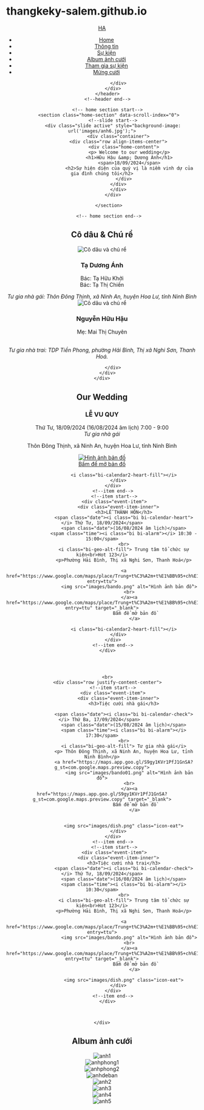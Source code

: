 # thangkeky-salem.github.io
<html lang="en"><head>
    <meta charset="UTF-8">
    <meta name="viewport" content="width=device-width, initial-scale=1.0">
    <title>H&amp;A</title>
    <link rel="stylesheet" type="text/css" href="css/style.css">
    <link rel="stylesheet" type="text/css" href="css/pink.css">
    <script src="https://code.jquery.com/jquery-3.6.0.min.js"></script>
    <script type="text/javascript" src="js/main.js" charset="utf-8"></script>
    <link rel="stylesheet" type="text/css" href="css/responsive.css">
    <!-- Bootstrap Icons -->
    <link rel="stylesheet" href="https://cdn.jsdelivr.net/npm/bootstrap-icons@1.11.3/font/bootstrap-icons.min.css">
   
</head>
<body>
    <!--header start-->
        <header class="header">
            <div class="container">
                <div class="row align-items-center justify-content-between">
                    <div class="logo">
                        <a href="index.html">HA</a>
                    </div>
                    <div class="hamburger-btn">
                        <span></span>
                    </div>
                    <div class="nav">
                        <ul>
                            <li><a data-scroll-nav="0" href="#" class="active">Home</a></li>
                            <li><a data-scroll-nav="1" href="#" class="">Thông tin</a></li>
                            <li><a data-scroll-nav="2" href="#" class="">Sự kiện</a></li>
                            <li><a data-scroll-nav="3" href="#" class="">Album ảnh cưới</a></li>
                            <li><a data-scroll-nav="4" href="#" class="">Tham gia sự kiện</a></li>
                            <li><a data-scroll-nav="5" href="#">Mừng cưới</a></li>
                        </ul>
                    </div>

                </div>
            </div>
        </header>
        <!--header end-->

        <!-- home section start-->
         <section class="home-section" data-scroll-index="0">
            <!--slide start-->
            <div class="slide active" style="background-image: url('images/anh6.jpg');">
                <div class="container">
                <div class="row align-items-center">
                    <div class="home-content">
                        <p> Welcome to our wedding</p>
                        <h1>Hữu Hậu &amp; Dương Ánh</h1>
                        <span>18/09/2024</span>
                        <h2>Sự hiện diện của quý vị là niềm vinh dự của gia đình chúng tôi</h2>
                    </div>
                </div>
                </div>
            </div>
<!--slide end-->
         </section>

         <!-- home section end-->
          
<!--couple section start-->
<section class="couple-section" data-scroll-index="1">
    <div class="container">
        <div class="row">
            <div class="section-title">
                <h2>Cô dâu &amp; Chú rể</h2>
            </div>
        <div class="row">
            <div class="couple">
                <img src="images/codau.jpg" alt="Cô dâu và chú rể">
                <h3>Tạ Dương Ánh</h3>
                <div class="social-links">
                    <a href="https://www.facebook.com/profile.php?id=100079853800534" title="facebook">
                        <i class="bi-facebook"></i>
                    </a>
                </div>
                <p>Bác: Tạ Hữu Khởi
                    <br>
                    Bác: Tạ Thị Chiến
                </p>
                <i class="bi-geo-alt-fill"> Tư gia nhà gái:  Thôn Đông Thịnh, xã Ninh An, huyện Hoa Lư, tỉnh Ninh Bình</i> 
            </div>
            <div class="couple">
                <i class="bi-heart-fill"></i>
                <img src="images/chure.jpg" alt="Cô dâu và chú rể">
                <h3>Nguyễn Hữu Hậu</h3>
                <div class="social-links">
                    <a href="https://www.facebook.com/profile.php?id=100037015563266" title="facebook">
                        <i class="bi-facebook"></i>
                    </a>
                </div>
                <p>Mẹ: Mai Thị Chuyên</p>
                <br>
                <i class="bi-geo-alt-fill">Tư gia nhà trai: TDP Tiền Phong, phường Hải Bình, Thị xã Nghi Sơn, Thanh Hoá.</i>
            
            </div>
        </div>
    </div>
</div></section>
<!--couple section end-->

<!--event section start-->
<section class="event-section" data-scroll-index="2">
    <div class="container">
        <div class="row">
            <div class="section-title">
                <h2>Our Wedding</h2>
            </div>
        </div>
        <div class="row justify-content-center">
            <!--item start-->
            <div class="event-item">
                <div class="event-item-inner">
                    <h3>LỄ VU QUY</h3>
                    <span class="date"><i class="bi bi-calendar-heart"></i> Thứ Tư, 18/09/2024</span>
                    <span class="date">(16/08/2024 âm lịch)</span>
                    <spam class="time"><i class="bi bi-alarm"></i> 7:00 - 9:00</spam>
                    <br>
                    <i class="bi-geo-alt-fill"> Tư gia nhà gái</i>
                    <p> Thôn Đông Thịnh, xã Ninh An, huyện Hoa Lư, tỉnh Ninh Bình</p>
                    <a href="https://maps.app.goo.gl/S9gy1KVr1PfJ1GnSA?g_st=com.google.maps.preview.copy">
                        <img src="images/bando01.png" alt="Hình ảnh bản đồ">
                        <br>
                        </a><a href="https://maps.app.goo.gl/S9gy1KVr1PfJ1GnSA?g_st=com.google.maps.preview.copy" target="_blank">
                            Bấm để mở bản đồ
                            </a>
                    
                    
                    <i class="bi-calendar2-heart-fill"></i>
                </div>
            </div>
            <!--item end-->
             <!--item start-->
             <div class="event-item">
                <div class="event-item-inner">
                    <h3>LỄ THÀNH HÔN</h3>
                    <span class="date"><i class="bi bi-calendar-heart"></i> Thứ Tư, 18/09/2024</span>
                    <span class="date">(16/08/2024 âm lịch)</span>
                    <spam class="time"><i class="bi bi-alarm"></i> 10:30 - 15:00</spam>
                    <br>
                    <i class="bi-geo-alt-fill"> Trung tâm tổ chức sự kiện<br>Hot 123</i>
                    <p>Phường Hải Bình, Thị xã Nghi Sơn, Thanh Hoá</p>

                    <a href="https://www.google.com/maps/place/Trung+t%C3%A2m+t%E1%BB%95+ch%E1%BB%A9c+s%E1%BB%B1+ki%E1%BB%87n+Hot+123/@19.406282,105.7757443,17z/data=!3m1!4b1!4m6!3m5!1s0x3137090050e1b9af:0xb5a6d91b8b489e76!8m2!3d19.406282!4d105.7757443!16s%2Fg%2F11lf12nrfn?entry=ttu">
                        <img src="images/bando.png" alt="Hình ảnh bản đồ">
                        <br>
                        </a><a href="https://www.google.com/maps/place/Trung+t%C3%A2m+t%E1%BB%95+ch%E1%BB%A9c+s%E1%BB%B1+ki%E1%BB%87n+Hot+123/@19.406282,105.7757443,17z/data=!3m1!4b1!4m6!3m5!1s0x3137090050e1b9af:0xb5a6d91b8b489e76!8m2!3d19.406282!4d105.7757443!16s%2Fg%2F11lf12nrfn?entry=ttu" target="_blank">
                            Bấm để mở bản đồ
                            </a>
                    
                    <i class="bi-calendar2-heart-fill"></i>
                </div>
            </div>
            <!--item end-->
        </div>




        <br>
        <div class="row justify-content-center">
            <!--item start-->
            <div class="event-item">
                <div class="event-item-inner">
                    <h3>Tiệc cưới nhà gái</h3>

                    <span class="date"><i class="bi bi-calendar-check"></i> Thứ Ba, 17/09/2024</span>  
                    <span class="date">(15/08/2024 âm lịch)</span>
                    <spam class="time"><i class="bi bi-alarm"></i> 17:30</spam>
                    <br>
                    <i class="bi-geo-alt-fill"> Tư gia nhà gái</i>
                    <p> Thôn Đông Thịnh, xã Ninh An, huyện Hoa Lư, tỉnh Ninh Bình</p>
                    <a href="https://maps.app.goo.gl/S9gy1KVr1PfJ1GnSA?g_st=com.google.maps.preview.copy">
                        <img src="images/bando01.png" alt="Hình ảnh bản đồ">
                        <br>
                        </a><a href="https://maps.app.goo.gl/S9gy1KVr1PfJ1GnSA?g_st=com.google.maps.preview.copy" target="_blank">
                            Bấm để mở bản đồ
                            </a>
                    
                    
                    <img src="images/dish.png" class="icon-eat">
                </div>
            </div>
            <!--item end-->
             <!--item start-->
             <div class="event-item">
                <div class="event-item-inner">
                    <h3>Tiệc cưới nhà trai</h3>
                    <span class="date"><i class="bi bi-calendar-check"></i> Thứ Tư, 18/09/2024</span>
                    <span class="date">(16/08/2024 âm lịch)</span>
                    <spam class="time"><i class="bi bi-alarm"></i> 10:30</spam>
                    <br>
                    <i class="bi-geo-alt-fill"> Trung tâm tổ chức sự kiện<br>Hot 123</i>
                    <p>Phường Hải Bình, Thị xã Nghi Sơn, Thanh Hoá</p>

                    <a href="https://www.google.com/maps/place/Trung+t%C3%A2m+t%E1%BB%95+ch%E1%BB%A9c+s%E1%BB%B1+ki%E1%BB%87n+Hot+123/@19.406282,105.7757443,17z/data=!3m1!4b1!4m6!3m5!1s0x3137090050e1b9af:0xb5a6d91b8b489e76!8m2!3d19.406282!4d105.7757443!16s%2Fg%2F11lf12nrfn?entry=ttu">
                        <img src="images/bando.png" alt="Hình ảnh bản đồ">
                        <br>
                        </a><a href="https://www.google.com/maps/place/Trung+t%C3%A2m+t%E1%BB%95+ch%E1%BB%A9c+s%E1%BB%B1+ki%E1%BB%87n+Hot+123/@19.406282,105.7757443,17z/data=!3m1!4b1!4m6!3m5!1s0x3137090050e1b9af:0xb5a6d91b8b489e76!8m2!3d19.406282!4d105.7757443!16s%2Fg%2F11lf12nrfn?entry=ttu" target="_blank">
                            Bấm để mở bản đồ
                            </a>
                    
                    <img src="images/dish.png" class="icon-eat">
                </div>
            </div>
            <!--item end-->
        </div>



    </div>
</section>
<!--event section end-->
<!--gallery section start-->
<section class="gallery-section" data-scroll-index="3">
    <div class="container">
        <div class="row">
            <div class="section-title">
                <h2>Album ảnh cưới</h2>
            </div>
        </div>
    </div>
            <!--gallery item start-->
            <div class="gallery-container">
                <div class="gallery-box">
                    <img src="images/anh1.jpg" alt="anh1" class="gallery-small-image">
                </div>
                <div class="gallery-box">
                    <img src="images/anhphong1.jpg" alt="anhphong1" class="gallery-small-image">
                </div>
                <div class="gallery-box">
                    <img src="images/anhphong2.jpg" alt="anhphong2" class="gallery-small-image">
                </div>
                <div class="gallery-box">
                    <img src="images/anhdeban.jpg" alt="anhdeban" class="gallery-small-image">
                </div>
                <div class="gallery-box">
                    <img src="images/anh2.jpg" alt="anh2" class="gallery-small-image">
                </div>
                <div class="gallery-box">
                    <img src="images/anh3.jpg" alt="anh3" class="gallery-small-image">
                </div>
                <div class="gallery-box">
                    <img src="images/anh4.jpg" alt="anh4" class="gallery-small-image">
                </div>
                <div class="gallery-box">
                    <img src="images/anh5.jpg" alt="anh5" class="gallery-small-image">

